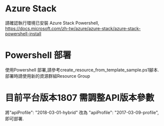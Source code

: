 # Azure Stack
請確認執行環境已安裝 Azure Stack Powershell, https://docs.microsoft.com/zh-tw/azure/azure-stack/azure-stack-powershell-install

# Powershell 部署
使用Powershell 部署,請參考create_resource_from_template_sample.ps1腳本. 部署時請使用新的資源群組Resource Group

# 目前平台版本1807 需調整API版本參數 
將"apiProfile": "2018-03-01-hybrid" 改為  "apiProfile": "2017-03-09-profile",即可部署.
